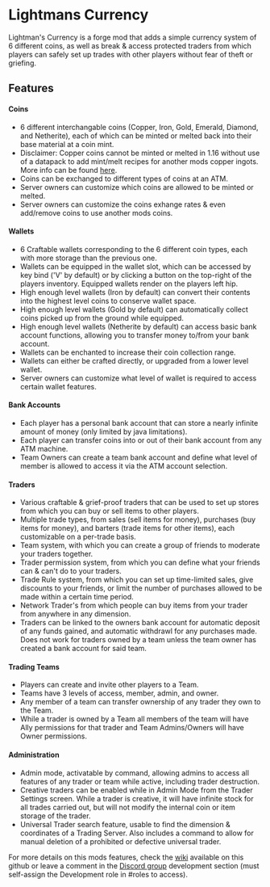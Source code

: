 # Lightmans Currency
Lightman's Currency is a forge mod that adds a simple currency system of 6 different coins, as well as break & access protected traders from which players can safely set up trades with other players without fear of theft or griefing.

## Features
#### Coins
- 6 different interchangable coins (Copper, Iron, Gold, Emerald, Diamond, and Netherite), each of which can be minted or melted back into their base material at a coin mint.
- Disclaimer: Copper coins cannot be minted or melted in 1.16 without use of a datapack to add mint/melt recipes for another mods copper ingots. More info can be found [here](https://github.com/Lightman314/LightmansCurrency/tree/LC-1.16/Recipe%20Datapacks).
- Coins can be exchanged to different types of coins at an ATM.
- Server owners can customize which coins are allowed to be minted or melted.
- Server owners can customize the coins exhange rates & even add/remove coins to use another mods coins.
#### Wallets
- 6 Craftable wallets corresponding to the 6 different coin types, each with more storage than the previous one.
- Wallets can be equipped in the wallet slot, which can be accessed by key bind ('V' by default) or by clicking a button on the top-right of the players inventory. Equipped wallets render on the players left hip.
- High enough level wallets (Iron by default) can convert their contents into the highest level coins to conserve wallet space.
- High enough level wallets (Gold by default) can automatically collect coins picked up from the ground while equipped.
- High enough level wallets (Netherite by default) can access basic bank account functions, allowing you to transfer money to/from your bank account.
- Wallets can be enchanted to increase their coin collection range.
- Wallets can either be crafted directly, or upgraded from a lower level wallet.
- Server owners can customize what level of wallet is required to access certain wallet features.
#### Bank Accounts
- Each player has a personal bank account that can store a nearly infinite amount of money (only limited by java limitations).
- Each player can transfer coins into or out of their bank account from any ATM machine.
- Team Owners can create a team bank account and define what level of member is allowed to access it via the ATM account selection.
#### Traders
- Various craftable & grief-proof traders that can be used to set up stores from which you can buy or sell items to other players.
- Multiple trade types, from sales (sell items for money), purchases (buy items for money), and barters (trade items for other items), each customizable on a per-trade basis.
- Team system, with which you can create a group of friends to moderate your traders together.
- Trader permission system, from which you can define what your friends can & can't do to your traders.
- Trade Rule system, from which you can set up time-limited sales, give discounts to your friends, or limit the number of purchases allowed to be made within a certain time period.
- Network Trader's from which people can buy items from your trader from anywhere in any dimension.
- Traders can be linked to the owners bank account for automatic deposit of any funds gained, and automatic withdrawl for any purchases made. Does not work for traders owned by a team unless the team owner has created a bank account for said team.
#### Trading Teams
- Players can create and invite other players to a Team.
- Teams have 3 levels of access, member, admin, and owner.
- Any member of a team can transfer ownership of any trader they own to the Team.
- While a trader is owned by a Team all members of the team will have Ally permissions for that trader and Team Admins/Owners will have Owner permissions.
#### Administration
- Admin mode, activatable by command, allowing admins to access all features of any trader or team while active, including trader destruction.
- Creative traders can be enabled while in Admin Mode from the Trader Settings screen. While a trader is creative, it will have infinite stock for all trades carried out, but will not modify the internal coin or item storage of the trader.
- Universal Trader search feature, usable to find the dimension & coordinates of a Trading Server. Also includes a command to allow for manual deletion of a prohibited or defective universal trader.

For more details on this mods features, check the [wiki](https://github.com/Lightman314/LightmansCurrency/wiki) available on this github or leave a comment in the [Discord group](https://discord.com/invite/gRjuugeeUd) development section (must self-assign the Development role in #roles to access).
